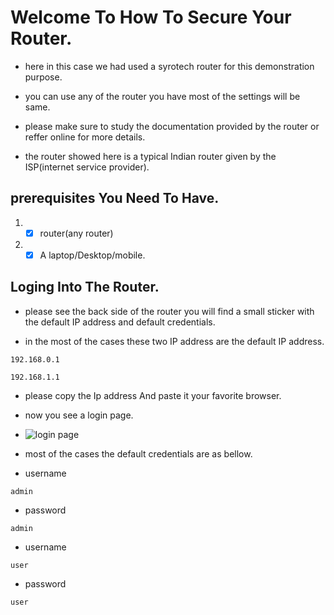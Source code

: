 # Welcome To How To Secure Your Router.

- here in this case we had used a syrotech router for this demonstration purpose.

- you can use any of the router you have most of the settings will be same.

- please make sure to study the documentation provided by the router or reffer online for more details.

- the router showed here is a typical Indian router given by the ISP(internet service provider).

## prerequisites You Need To Have.

1. - [x] router(any router)
2. - [x] A laptop/Desktop/mobile.

## Loging Into The Router.

- please see the back side of the router you will find a small sticker with the default IP address and default credentials.

- in the most of the cases these two IP address are the default IP address.

```
192.168.0.1
```

```
192.168.1.1
```

- please copy the Ip address And paste it your favorite browser.

- now you see a login page.

- ![login page](./images/loginpage.png")

- most of the cases the default credentials are as bellow.

- username
```
admin
```

- password
```
admin
```

- username
```
user
```

- password
```
user
```
